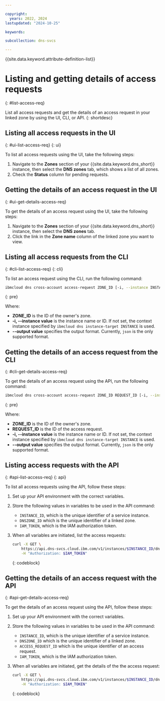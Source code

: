 ```yaml
---

copyright:
  years: 2022, 2024
lastupdated: "2024-10-25"

keywords:

subcollection: dns-svcs

---
```


{{site.data.keyword.attribute-definition-list}}

# Listing and getting details of access requests
{: #list-access-req}

List all access requests and get the details of an access request in your linked zone by using the UI, CLI, or API.
{: shortdesc}

## Listing all access requests in the UI
{: #ui-list-access-req}
{: ui}

To list all access requests using the UI, take the following steps:

1. Navigate to the **Zones** section of your {{site.data.keyword.dns_short}} instance, then select the **DNS zones** tab, which shows a list of all zones.
1. Check the **Status** column for pending requests.

## Getting the details of an access request in the UI
{: #ui-get-details-access-req}

To get the details of an access request using the UI, take the following steps:

1. Navigate to the **Zones** section of your {{site.data.keyword.dns_short}} instance, then select the **DNS zones** tab.
1. Click the link in the **Zone name** column of the linked zone you want to view.

## Listing all access requests from the CLI
{: #cli-list-access-req}
{: cli}

To list an access request using the CLI, run the following command:

```sh
ibmcloud dns cross-account access-request ZONE_ID [-i, --instance INSTANCE] [--output FORMAT]
```
{: pre}

Where:

* **ZONE_ID** is the ID of the owner's zone.
* **-i, --instance value** is the instance name or ID. If not set, the context instance specified by `ibmcloud dns instance-target INSTANCE` is used.
* **--output value** specifies the output format. Currently, `json` is the only supported format.

## Getting the details of an access request from the CLI
{: #cli-get-details-access-req}

To get the details of an access request using the API, run the following command:

```sh
ibmcloud dns cross-account access-request ZONE_ID REQUEST_ID [-i, --instance INSTANCE] [--output FORMAT]
```
{: pre}

Where:

* **ZONE_ID** is the ID of the owner's zone.
* **REQUEST_ID** is the ID of the access request.
* **-i, --instance value** is the instance name or ID. If not set, the context instance specified by `ibmcloud dns instance-target INSTANCE` is used.
* **--output value** specifies the output format. Currently, `json` is the only supported format.

## Listing access requests with the API
{: #api-list-access-req}
{: api}

To list all access requests using the API, follow these steps:

1. Set up your API environment with the correct variables.
1. Store the following values in variables to be used in the API command:
    * `INSTANCE_ID`, which is the unique identifier of a service instance.
    * `DNSZONE_ID` which is the unique identifier of a linked zone.
    * `IAM_TOKEN`, which is the IAM authorization token.
1. When all variables are initiated, list the access requests:

    ```sh
    curl -X GET \
        https://api.dns-svcs.cloud.ibm.com/v1/instances/$INSTANCE_ID/dnszones/$DNSZONE_ID/access_requests \
        -H "Authorization: $IAM_TOKEN"
    ```
    {: codeblock}


## Getting the details of an access request with the API
{: #api-get-details-access-req}

To get the details of an access request using the API, follow these steps:

1. Set up your API environment with the correct variables.
1. Store the following values in variables to be used in the API command:
    * `INSTANCE_ID`, which is the unique identifier of a service instance.
    * `DNSZONE_ID` which is the unique identifier of a linked zone.
    * `ACCESS_REQUEST_ID` which is the  unique identifier of an access request.
    * `IAM_TOKEN`, which is the IAM authorization token.
1. When all variables are initiated, get the details of the the access request:

    ```sh
    curl -X GET \
        https://api.dns-svcs.cloud.ibm.com/v1/instances/$INSTANCE_ID/dnszones/$DNSZONE_ID/access_requests/$ACCESS_REQUEST_ID \
        -H "Authorization: $IAM_TOKEN"
    ```
    {: codeblock}

